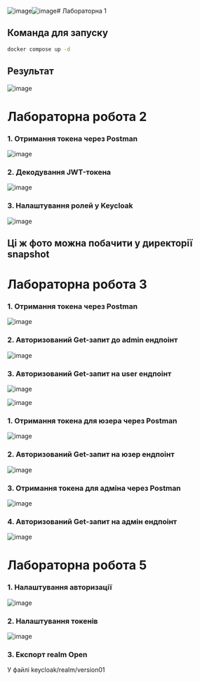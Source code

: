 ![image](https://github.com/user-attachments/assets/776851f2-3aff-48fd-b6a4-08f32a1f560e)![image](https://github.com/user-attachments/assets/04e945c4-b0e5-462d-b72e-05a95d5c2985)# Лабораторна 1

## Команда для запуску
```sh
docker compose up -d
```

## Результат
![image](https://github.com/user-attachments/assets/949a3d03-15a0-4117-a7c0-de740eb4a68b)


# Лабораторна робота 2

### 1. Отримання токена через Postman
![image](https://github.com/user-attachments/assets/e1e4adad-5b69-4f63-8c98-1ec91e2cb632)

### 2. Декодування JWT-токена
![image](https://github.com/user-attachments/assets/570b3d09-8765-4bed-a32f-ded2ac6257f3)

### 3. Налаштування ролей у Keycloak
![image](https://github.com/user-attachments/assets/0c42f83c-7299-42ab-bad4-d063428b512b)

## Ці ж фото можна побачити у директорії snapshot 

# Лабораторна робота 3
### 1. Отримання токена через Postman
![image](https://github.com/user-attachments/assets/9d4cba20-034b-46bb-a011-e0dda94d92f4)

### 2. Авторизований Get-запит до admin ендпоінт
![image](https://github.com/user-attachments/assets/4559402b-23a0-4ad1-a645-0bbafb660898)

### 3. Авторизований Get-запит на user ендпоінт
![image](https://github.com/user-attachments/assets/de8b07ef-8423-4b81-9e14-7629aef6189a)

![image](https://github.com/user-attachments/assets/722ff9ba-090c-44a8-a09f-b12d7d74cf93)
### 1. Отримання токена для юзера через Postman
![image](https://github.com/user-attachments/assets/6b4a3ea1-7b97-4201-b20a-28aca57bddaf)

### 2. Авторизований Get-запит на юзер ендпоінт
![image](https://github.com/user-attachments/assets/9e4e44b5-b94f-4463-a8a1-053a725285b8)

### 3. Отримання токена для адміна через Postman
![image](https://github.com/user-attachments/assets/4d2cde4b-21f0-40fe-9e26-bdc9286cf5b9)

### 4. Авторизований Get-запит на адмін ендпоінт
![image](https://github.com/user-attachments/assets/96d15d3e-fbbd-4a9b-8d42-754892d02070)

# Лабораторна робота 5
### 1. Налаштування авторизації
![image](https://github.com/user-attachments/assets/5fedf953-3799-4983-9797-a86832748f61)

### 2. Налаштування токенів 
![image](https://github.com/user-attachments/assets/e283f37c-21b0-48ea-8966-6c33039e2987)

### 3. Експорт realm Open 
У файлі keycloak/realm/version01

